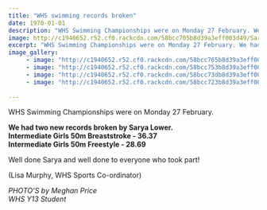 ```yaml
---
title: "WHS swimming records broken"
date: 1970-01-01
description: "WHS Swimming Championships were on Monday 27 February. We had two new records broken by Sarya Lower..."
image: http://c1940652.r52.cf0.rackcdn.com/58bcc705b8d39a3eff003d49/Sarya-Lower-breathestroke-1.jpg
excerpt: "WHS Swimming Championships were on Monday 27 February. We had two new records broken by Sarya Lower."
image_gallery:
     - image: "http://c1940652.r52.cf0.rackcdn.com/58bcc765b8d39a3eff003d53/Sarya-Lower-1.jpg"
     - image: "http://c1940652.r52.cf0.rackcdn.com/58bcc753b8d39a3eff003d51/Sarya-Lower-2.jpg"
     - image: "http://c1940652.r52.cf0.rackcdn.com/58bcc73db8d39a3eff003d4f/Sarya-Lower-3.jpg"
     - image: "http://c1940652.r52.cf0.rackcdn.com/58bcc723b8d39a3eff003d4d/Sarya-Lower-4.jpg"
    
---
```


<p>WHS Swimming Championships were on Monday 27 February.</p>
<p><strong>We had two new records broken by Sarya Lower.</strong><br /><strong>Intermediate Girls 50m Breaststroke - 36.37</strong><br /><strong>Intermediate Girls 50m Freestyle - 28.69</strong></p>
<p>Well done Sarya and well done to everyone who took part!</p>
<p>(Lisa Murphy, WHS Sports Co-ordinator)</p>
<p><em>PHOTO'S by Meghan Price</em><br /><em>WHS Y13 Student&nbsp;</em></p>

